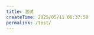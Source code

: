 ```yaml
---
title: 测试
createTime: 2025/05/11 06:37:58
permalink: /test/
---
```


<VideoPlayer path="YouthNote/Animate/Journey to The West/001_Journey to the West 1_The Monkey.mp4" />
